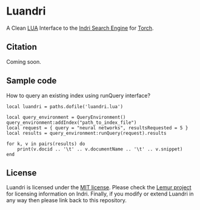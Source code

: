 # Luandri
A Clean [LUA](https://www.lua.org/) Interface to the [Indri Search Engine](http://www.lemurproject.org/indri) for [Torch](http://torch.ch).

Citation
--------
Coming soon.

Sample code
--------
How to query an existing index using runQuery interface?

    local luandri = paths.dofile('luandri.lua')
    
    local query_environment = QueryEnvironment()
    query_environment:addIndex("path_to_index_file")
    local request = { query = "neural networks", resultsRequested = 5 }
    local results = query_environment:runQuery(request).results
    
    for k, v in pairs(results) do
        print(v.docid .. '\t' .. v.documentName .. '\t' .. v.snippet)
    end

License
-------
Luandri is licensed under the [MIT license](LICENSE). Please check the [Lemur project](http://www.lemurproject.org/license.html) for licensing information on Indri. Finally, if you modify or extend Luandri in any way then please link back to this repository.